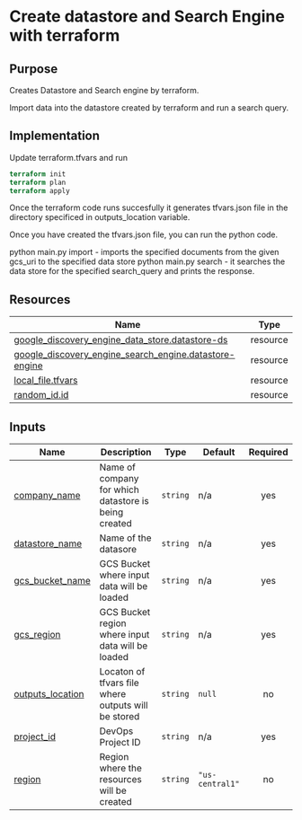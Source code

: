 # Create datastore and Search Engine with terraform

## Purpose

Creates Datastore and Search engine by terraform.

Import data into the datastore created by terraform and run a search query.

## Implementation

Update terraform.tfvars and run

```terraform
terraform init
terraform plan
terraform apply
```

Once the terraform code runs succesfully it generates tfvars.json file in the directory specificed in outputs_location variable.

Once you have created the tfvars.json file, you can run the python code.

python main.py import - imports the specified documents from the given gcs_uri to the specified data store
python main.py search - it searches the data store for the specified search_query and prints the response.


## Resources

| Name | Type |
|------|------|
| [google_discovery_engine_data_store.datastore-ds](https://registry.terraform.io/providers/hashicorp/google/latest/docs/resources/discovery_engine_data_store) | resource |
| [google_discovery_engine_search_engine.datastore-engine](https://registry.terraform.io/providers/hashicorp/google/latest/docs/resources/discovery_engine_search_engine) | resource |
| [local_file.tfvars](https://registry.terraform.io/providers/hashicorp/local/latest/docs/resources/file) | resource |
| [random_id.id](https://registry.terraform.io/providers/hashicorp/random/latest/docs/resources/id) | resource |

## Inputs

| Name | Description | Type | Default | Required |
|------|-------------|------|---------|:--------:|
| <a name="input_company_name"></a> [company\_name](#input\_company\_name) | Name of company for which datastore is being created | `string` | n/a | yes |
| <a name="input_datastore_name"></a> [datastore\_name](#input\_datastore\_name) | Name of the datasore | `string` | n/a | yes |
| <a name="input_gcs_bucket_name"></a> [gcs\_bucket\_name](#input\_gcs\_bucket\_name) | GCS Bucket where input data will be loaded | `string` | n/a | yes |
| <a name="input_gcs_region"></a> [gcs\_region](#input\_gcs\_region) | GCS Bucket region where input data will be loaded | `string` | n/a | yes |
| <a name="input_outputs_location"></a> [outputs\_location](#input\_outputs\_location) | Locaton of tfvars file where outputs will be stored | `string` | `null` | no |
| <a name="input_project_id"></a> [project\_id](#input\_project\_id) | DevOps Project ID | `string` | n/a | yes |
| <a name="input_region"></a> [region](#input\_region) | Region where the resources will be created | `string` | `"us-central1"` | no |
